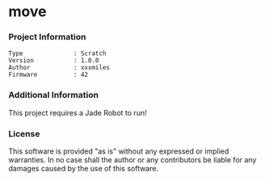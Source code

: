 move
================



### Project Information
```
Type              : Scratch
Version           : 1.0.0
Author            : xxxmiles
Firmware          : 42
```

### Additional Information
This project requires a Jade Robot to run!

### License
This software is provided "as is" without any expressed or implied warranties.  In no case shall the author or any contributors be liable for any damages caused by the use of this software.

